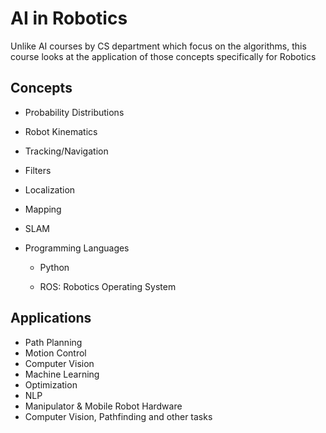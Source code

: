 # AI in Robotics

Unlike AI courses by CS department which focus on the algorithms, this course looks at the application of those concepts specifically for Robotics

## Concepts

- Probability Distributions
- Robot Kinematics
- Tracking/Navigation
- Filters
- Localization
- Mapping
- SLAM
- Programming Languages

  - Python

  - ROS: Robotics Operating System

## Applications

- Path Planning
- Motion Control
- Computer Vision
- Machine Learning
- Optimization
- NLP
- Manipulator & Mobile Robot Hardware
- Computer Vision, Pathfinding and other tasks
